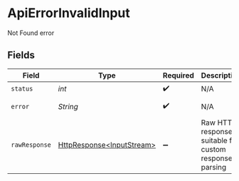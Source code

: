 # ApiErrorInvalidInput

Not Found error


## Fields

| Field                                                                                                                          | Type                                                                                                                           | Required                                                                                                                       | Description                                                                                                                    | Example                                                                                                                        |
| ------------------------------------------------------------------------------------------------------------------------------ | ------------------------------------------------------------------------------------------------------------------------------ | ------------------------------------------------------------------------------------------------------------------------------ | ------------------------------------------------------------------------------------------------------------------------------ | ------------------------------------------------------------------------------------------------------------------------------ |
| `status`                                                                                                                       | *int*                                                                                                                          | :heavy_check_mark:                                                                                                             | N/A                                                                                                                            | 400                                                                                                                            |
| `error`                                                                                                                        | *String*                                                                                                                       | :heavy_check_mark:                                                                                                             | N/A                                                                                                                            | Bad request                                                                                                                    |
| `rawResponse`                                                                                                                  | [HttpResponse\<InputStream>](https://docs.oracle.com/en/java/javase/11/docs/api/java.net.http/java/net/http/HttpResponse.html) | :heavy_minus_sign:                                                                                                             | Raw HTTP response; suitable for custom response parsing                                                                        |                                                                                                                                |
